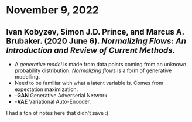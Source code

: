 # November 9, 2022
## Ivan Kobyzev, Simon J.D. Prince, and Marcus A. Brubaker. (2020 June 6). *Normalizing Flows: An Introduction and Review of Current Methods*. 

- A *generative model* is made from data points coming from an unknown probability distribution. *Normalizing flows* is a form of generative modelling.
- Need to be familiar with what a latent variable is. Comes from expectation maximization.
- -**GAN** Generative Adverserial Network
- -**VAE** Variational Auto-Encoder.

I had a ton of notes here that didn't save :(
